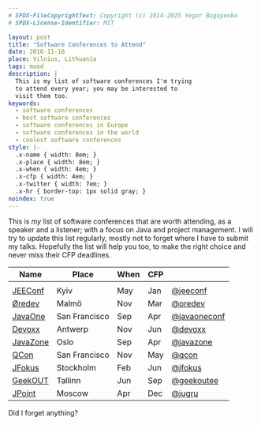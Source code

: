 ```yaml
---
# SPDX-FileCopyrightText: Copyright (c) 2014-2025 Yegor Bugayenko
# SPDX-License-Identifier: MIT

layout: post
title: "Software Conferences to Attend"
date: 2016-11-18
place: Vilnius, Lithuania
tags: mood
description: |
  This is my list of software conferences I'm trying
  to attend every year; you may be interested to
  visit them too.
keywords:
  - software conferences
  - best software conferences
  - software conferences in Europe
  - software conferences in the world
  - coolest software conferences
style: |-
  .x-name { width: 8em; }
  .x-place { width: 8em; }
  .x-when { width: 4em; }
  .x-cfp { width: 4em; }
  .x-twitter { width: 7em; }
  .x-hr { border-top: 1px solid gray; }
noindex: true
---
```


This is _my_ list of software conferences that are worth attending,
as a speaker and a listener; with a focus on Java and project management.
I will try to update this list regularly, mostly not to forget where
I have to submit my talks. Hopefully the list will help you too,
to make the right choice and never miss their CFP deadlines.

<!--more-->


<table>
<colgroup>
  <col class="x-name"/>
  <col class="x-place"/>
  <col class="x-when"/>
  <col class="x-cfp"/>
  <col class="x-twitter"/>
</colgroup>
<thead>
<tr>
  <th>Name</th>
  <th>Place</th>
  <th>When</th>
  <th>CFP</th>
  <th><i class="icon icon-twitter"></i></th>
</tr>
</thead>
<tbody>
<tr><td colspan="5" class="x-hr"></td></tr>
<tr><td><a href="http://jeeconf.com/">JEEConf</a></td>
  <td>Kyiv</td>
  <td>May</td>
  <td>Jan</td>
  <td><a href="https://twitter.com/jeeconf">@jeeconf</a></td>
  </tr>
<!--
<tr><td><a href="http://Kyiv2017.agileee.org/">AgileEE</a></td>
  <td>Kyiv</td>
  <td>Apr</td>
  <td>Jan</td></tr>
-->
<tr><td><a href="https://www.oredev.org/">Øredev</a></td>
  <td>Malmö</td>
  <td>Nov</td>
  <td>Mar</td>
  <td><a href="https://twitter.com/oredev">@oredev</a></td>
  </tr>
<tr><td><a href="https://www.oracle.com/javaone/index.html">JavaOne</a></td>
  <td>San Francisco</td>
  <td>Sep</td>
  <td>Apr</td>
  <td><a href="https://twitter.com/javaoneconf">@javaoneconf</a></td>
  </tr>
<tr><td><a href="https://www.devoxx.be/">Devoxx</a></td>
  <td>Antwerp</td>
  <td>Nov</td>
  <td>Jun</td>
  <td><a href="https://twitter.com/devoxx">@devoxx</a></td>
  </tr>
<tr><td><a href="https://javazone.no/">JavaZone</a></td>
  <td>Oslo</td>
  <td>Sep</td>
  <td>Apr</td>
  <td><a href="https://twitter.com/javazone">@javazone</a></td>
  </tr>
<tr><td><a href="https://qconsf.com/">QCon</a></td>
  <td>San Francisco</td>
  <td>Nov</td>
  <td>May</td>
  <td><a href="https://twitter.com/qcon">@qcon</a></td>
  </tr>
<tr><td><a href="https://www.jfokus.se/">JFokus</a></td>
  <td>Stockholm</td>
  <td>Feb</td>
  <td>Jun</td>
  <td><a href="https://twitter.com/jfokus">@jfokus</a></td>
  </tr>
<tr><td><a href="https://geekout.ee/">GeekOUT</a></td>
  <td>Tallinn</td>
  <td>Jun</td>
  <td>Sep</td>
  <td><a href="https://twitter.com/geekoutee">@geekoutee</a></td>
  </tr>
<tr><td><a href="http://jpoint.ru/en/">JPoint</a></td>
  <td>Moscow</td>
  <td>Apr</td>
  <td>Dec</td>
  <td><a href="https://twitter.com/jugru">@jugru</a></td>
  </tr>
<!--
<tr><td><a href="http://geecon.org/">GeeCON</a></td>
  <td>Krakow</td>
  <td>May</td>
  <td>Jan</td>
  <td><a href="https://twitter.com/geecon">@geecon</a></td>
  <td></td></tr>
-->
</tbody></table>

Did I forget anything?
